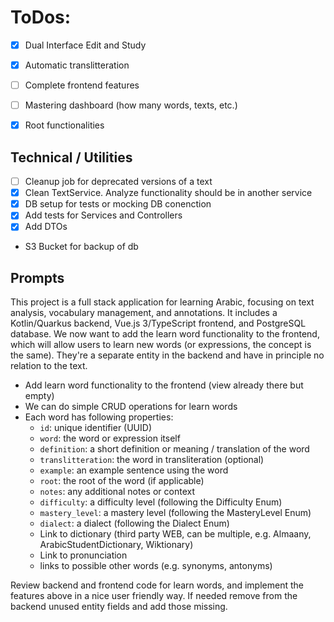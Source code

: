 # ToDos:

* [x] Dual Interface Edit and Study
* [x] Automatic translitteration
* [ ] Complete frontend features
* [ ] Mastering dashboard (how many words, texts, etc.)
* [x] Root functionalities


## Technical / Utilities

* [ ] Cleanup job for deprecated versions of a text
* [x] Clean TextService. Analyze functionality should be in another service
* [x] DB setup for tests or mocking DB conenction
* [x] Add tests for Services and Controllers
* [x] Add DTOs
* S3 Bucket for backup of db

## Prompts

This project is a full stack application for learning Arabic, focusing on text analysis, vocabulary management, and annotations. 
It includes a Kotlin/Quarkus backend, Vue.js 3/TypeScript frontend, and PostgreSQL database.
We now want to add the learn word functionality to the frontend, which will allow users to learn new words (or expressions, the concept is the same).
They're a separate entity in the backend and have in principle no relation to the text. 
* Add learn word functionality to the frontend (view already there but empty)
* We can do simple CRUD operations for learn words
* Each word has following properties:
    - `id`: unique identifier (UUID)
    - `word`: the word or expression itself
    - `definition`: a short definition or meaning / translation of the word
    - `translitteration`: the word in transliteration (optional)
    - `example`: an example sentence using the word
    - `root`: the root of the word (if applicable)
    - `notes`: any additional notes or context
    - `difficulty`: a difficulty level (following the Difficulty Enum)
    - `mastery_level`: a mastery level (following the MasteryLevel Enum)
    - `dialect`: a dialect (following the Dialect Enum)
    - Link to dictionary (third party WEB, can be multiple, e.g. Almaany, ArabicStudentDictionary, Wiktionary)
    - Link to pronunciation
    - links to possible other words (e.g. synonyms, antonyms)

Review backend and frontend code for learn words, and implement the features above in a nice user friendly way.
If needed remove from the backend unused entity fields and add those missing. 

